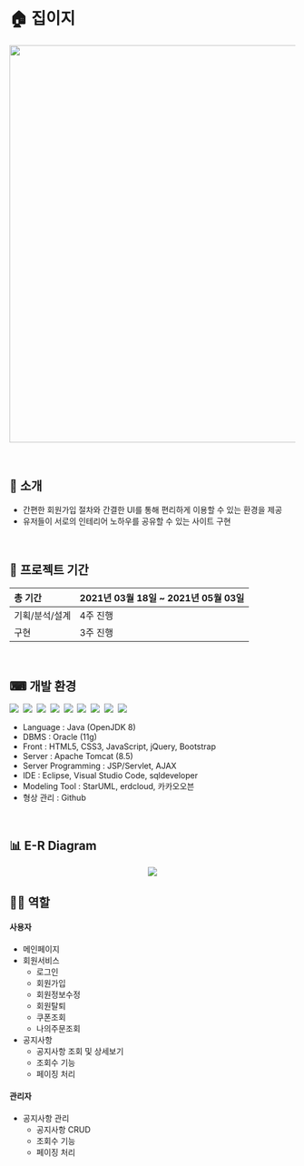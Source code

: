 # 🏠 집이지
<p align="center"><img src="https://user-images.githubusercontent.com/71883439/121538910-23118300-ca40-11eb-8b93-f3f4c3c3113c.png" width="700"></p>
<br>


## 🌈 소개
* 간편한 회원가입 절차와 간결한 UI를 통해 편리하게 이용할 수 있는 환경을 제공
* 유저들이 서로의 인테리어 노하우를 공유할 수 있는 사이트 구현
<br>



## 📅 프로젝트 기간
 |총 기간|2021년 03월 18일 ~ 2021년 05월 03일|
 |:---|:---|
 |기획/분석/설계|4주 진행|
 |구현|3주 진행|
<br>


## ⌨ 개발 환경
<div>
  <img src="https://img.shields.io/badge/Java-007396?style=flat-the-badge&logo=Java&logoColor=white"/>&nbsp
  <img src="https://img.shields.io/badge/Oracle-711199?style=flat-the-badge&logo=Oracle&logoColor=white"/>&nbsp
  <img src="https://img.shields.io/badge/HTML-E34F26?style=flat-the-badge&logo=HTML5&logoColor=white"/>&nbsp
  <img src="https://img.shields.io/badge/CSS3-F68212?style=flat-the-badge&logo=CSS3&logoColor=white"/>&nbsp
  <img src="https://img.shields.io/badge/JavaScript-F7DF1E?style=flat-the-badge&logo=JavaScript&logoColor=white"/>&nbsp
  <img src="https://img.shields.io/badge/JQuery-0769AD?style=flat-the-badge&logo=jQuery&logoColor=white"/>&nbsp
  <img src="https://img.shields.io/badge/Bootstrap-6e43a3?style=flat-square&logo=Bootstrap&logoColor=white"/></a>&nbsp 
  <img src="https://img.shields.io/badge/Apache Tomcat-d2a513?style=flat-the-badge&logo=ApacheTomcat&logoColor=white"/>&nbsp
  <img src="https://img.shields.io/badge/AJAX-1f83c6?style=flat-the-badge&logo=&logoColor=white"/>&nbsp  
</div>

* Language : Java (OpenJDK 8)
* DBMS : Oracle (11g)
* Front : HTML5, CSS3, JavaScript, jQuery, Bootstrap
* Server : Apache Tomcat (8.5)
* Server Programming : JSP/Servlet, AJAX
* IDE : Eclipse, Visual Studio Code, sqldeveloper
* Modeling Tool : StarUML, erdcloud, 카카오오븐
* 형상 관리 : Github
<br>

## 📊 E-R Diagram
<p align="center"><img src="https://user-images.githubusercontent.com/71883439/121544421-ab922280-ca44-11eb-8eb4-96abe1a9d294.png"></p>

## 👩‍💻 역할 

#### 사용자
+ 메인페이지 
+ 회원서비스
  + 로그인
  + 회원가입
  + 회원정보수정
  + 회원탈퇴
  + 쿠폰조회
  + 나의주문조회
+ 공지사항
  + 공지사항 조회 및 상세보기
  + 조회수 기능
  + 페이징 처리

#### 관리자
+ 공지사항 관리
  + 공지사항 CRUD
  + 조회수 기능
  + 페이징 처리
<br>
